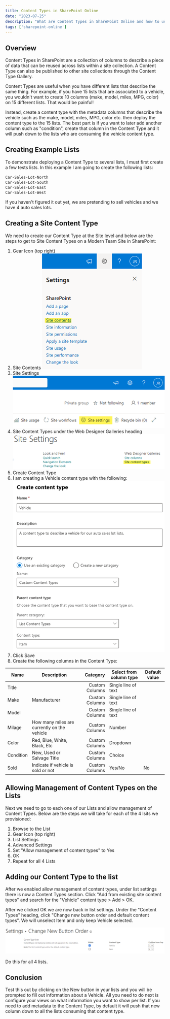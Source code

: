 ```yaml
---
title: Content Types in SharePoint Online
date: "2023-07-25"
description: "What are Content Types in SharePoint Online and how to use them."
tags: ['sharepoint-online']
---
```


## Overview

Content Types in SharePoint are a collection of columns to describe a piece of data that can be reused across lists within a site collection. A Content Type can also be published to other site collections through the Content Type Gallery.

Content Types are useful when you have different lists that describe the same thing. For example, if you have 15 lists that are associated to a vehicle, you wouldn't want to create 10 columns (make, model, miles, MPG, color) on 15 different lists. That would be painful!

Instead, create a content type with the metadata columns that describe the vehicle such as the make, model, miles, MPG, color etc. then deploy the content type to the 15 lists. The best part is if you want to later add another column such as "condition", create that column in the Content Type and it will push down to the lists who are consuming the vehicle content type.

## Creating Example Lists

To demonstrate deploying a Content Type to several lists, I must first create a few tests lists. In this example I am going to create the following lists:

```text
Car-Sales-Lot-North
Car-Sales-Lot-South
Car-Sales-Lot-East
Car-Sales-Lot-West
```

If you haven't figured it out yet, we are pretending to sell vehicles and we have 4 auto sales lots.

## Creating a Site Content Type

We need to create our Content Type at the Site level and below are the steps to get to Site Content Types on a Modern Team Site in SharePoint:

1. Gear Icon (top right)
2. Site Contents
    ![Gear Icon Menu Options](assets/01-ctypes-site-contents.png)
3. Site Settings
    ![Site Settings button the Toolbar](assets/02-ctypes-site-settings.png)
4. Site Content Types under the Web Designer Galleries heading
    ![Showing site content types under the web designer galleries heading](assets/03-ctypes-site-content-types.png)
5. Create Content Type
6. I am creating a Vehicle content type with the following:
    ![Showing site content types under the web designer galleries heading](assets/04-ctypes-vehicle-content-types.png)
7. Click Save
8. Create the following columns in the Content Type:

| Name      	| Description                                 	|       Category 	| Select from column type 	| Default value 	|
|-----------	|---------------------------------------------	|---------------:	|-------------------------	|---------------	|
| Title     	|                                             	| Custom Columns 	| Single line of text     	|               	|
| Make      	| Manufacturer                                	| Custom Columns 	| Single line of text     	|               	|
| Model     	|                                             	| Custom Columns 	| Single line of text     	|               	|
| Milage    	| How many miles are currently on the vehicle 	| Custom Columns 	| Number                  	|               	|
| Color     	| Red, Blue, White, Black, Etc                	| Custom Columns 	| Dropdown                	|               	|
| Condition 	| New, Used or Salvage Title                  	| Custom Columns 	| Choice                  	|               	|
| Sold      	| Indicate if vehicle is sold or not          	| Custom Columns 	| Yes/No                  	| No            	|

## Allowing Management of Content Types on the Lists

Next we need to go to each one of our Lists and allow management of Content Types. Below are the steps we will take for each of the 4 lsits we provisioned:

1. Browse to the List
2. Gear Icon (top right)
3. List Settings
4. Advanced Settings
5. Set "Allow management of content types" to Yes
6. OK
7. Repeat for all 4 Lists

## Adding our Content Type to the list

After we enabled allow management of content types, under list settings there is now a Content Types section. Click "Add from existing site content types" and search for the "Vehicle" content type > Add > OK.

After we clicked OK we are now back in list settings. Under the "Content Types" heading, click "Change new button order and default content types". We will unselect Item and only keep Vehicle selected.

![Changing the new button order](assets/06-ctypes-change-new-button-order.png)

Do this for all 4 lists.

## Conclusion

Test this out by clicking on the New button in your lists and you will be prompted to fill out information about a Vehicle. All you need to do next is configure your views on what information you want to show per list. If you need to add metadata to the Content Type, by default it will push that new column down to all the lists consuming that content type.